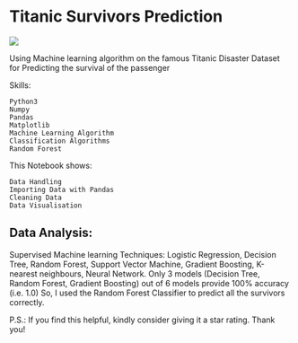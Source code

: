 # Titanic Survivors Prediction

<img src="https://static1.squarespace.com/static/5006453fe4b09ef2252ba068/5095eabce4b06cb305058603/5095eabce4b02d37bef4c24c/1352002236895/100_anniversary_titanic_sinking_by_esai8mellows-d4xbme8.jpg">

Using Machine learning algorithm on the famous Titanic Disaster Dataset for Predicting the survival of the passenger

Skills:

    Python3
    Numpy
    Pandas
    Matplotlib
    Machine Learning Algorithm
    Classification Algorithms
    Random Forest
    
This Notebook shows:

    Data Handling
    Importing Data with Pandas
    Cleaning Data
    Data Visualisation

## Data Analysis:

Supervised Machine learning Techniques: Logistic Regression, Decision Tree, Random Forest, Support Vector Machine, Gradient Boosting, K-nearest neighbours, Neural Network.
Only 3 models (Decision Tree, Random Forest, Gradient Boosting) out of 6 models provide 100% accuracy (i.e. 1.0)
So, I used the Random Forest Classifier to predict all the survivors correctly.

P.S.: If you find this helpful, kindly consider giving it a star rating. Thank you!
